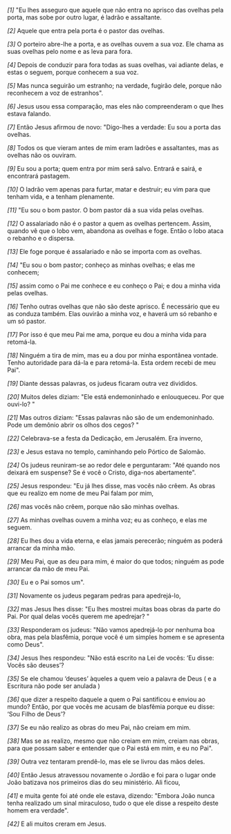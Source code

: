 *[1]* "Eu lhes asseguro que aquele que não entra no aprisco das ovelhas pela porta, mas sobe por outro lugar, é ladrão e assaltante.

*[2]* Aquele que entra pela porta é o pastor das ovelhas.

*[3]* O porteiro abre-lhe a porta, e as ovelhas ouvem a sua voz. Ele chama as suas ovelhas pelo nome e as leva para fora.

*[4]* Depois de conduzir para fora todas as suas ovelhas, vai adiante delas, e estas o seguem, porque conhecem a sua voz.

*[5]* Mas nunca seguirão um estranho; na verdade, fugirão dele, porque não reconhecem a voz de estranhos".

*[6]* Jesus usou essa comparação, mas eles não compreenderam o que lhes estava falando.

*[7]* Então Jesus afirmou de novo: "Digo-lhes a verdade: Eu sou a porta das ovelhas.

*[8]* Todos os que vieram antes de mim eram ladrões e assaltantes, mas as ovelhas não os ouviram.

*[9]* Eu sou a porta; quem entra por mim será salvo. Entrará e sairá, e encontrará pastagem.

*[10]* O ladrão vem apenas para furtar, matar e destruir; eu vim para que tenham vida, e a tenham plenamente.

*[11]* "Eu sou o bom pastor. O bom pastor dá a sua vida pelas ovelhas.

*[12]* O assalariado não é o pastor a quem as ovelhas pertencem. Assim, quando vê que o lobo vem, abandona as ovelhas e foge. Então o lobo ataca o rebanho e o dispersa.

*[13]* Ele foge porque é assalariado e não se importa com as ovelhas.

*[14]* "Eu sou o bom pastor; conheço as minhas ovelhas; e elas me conhecem;

*[15]* assim como o Pai me conhece e eu conheço o Pai; e dou a minha vida pelas ovelhas.

*[16]* Tenho outras ovelhas que não são deste aprisco. É necessário que eu as conduza também. Elas ouvirão a minha voz, e haverá um só rebanho e um só pastor.

*[17]* Por isso é que meu Pai me ama, porque eu dou a minha vida para retomá-la.

*[18]* Ninguém a tira de mim, mas eu a dou por minha espontânea vontade. Tenho autoridade para dá-la e para retomá-la. Esta ordem recebi de meu Pai".

*[19]* Diante dessas palavras, os judeus ficaram outra vez divididos.

*[20]* Muitos deles diziam: "Ele está endemoninhado e enlouqueceu. Por que ouvi-lo? "

*[21]* Mas outros diziam: "Essas palavras não são de um endemoninhado. Pode um demônio abrir os olhos dos cegos? "

*[22]* Celebrava-se a festa da Dedicação, em Jerusalém. Era inverno,

*[23]* e Jesus estava no templo, caminhando pelo Pórtico de Salomão.

*[24]* Os judeus reuniram-se ao redor dele e perguntaram: "Até quando nos deixará em suspense? Se é você o Cristo, diga-nos abertamente".

*[25]* Jesus respondeu: "Eu já lhes disse, mas vocês não crêem. As obras que eu realizo em nome de meu Pai falam por mim,

*[26]* mas vocês não crêem, porque não são minhas ovelhas.

*[27]* As minhas ovelhas ouvem a minha voz; eu as conheço, e elas me seguem.

*[28]* Eu lhes dou a vida eterna, e elas jamais perecerão; ninguém as poderá arrancar da minha mão.

*[29]* Meu Pai, que as deu para mim, é maior do que todos; ninguém as pode arrancar da mão de meu Pai.

*[30]* Eu e o Pai somos um".

*[31]* Novamente os judeus pegaram pedras para apedrejá-lo,

*[32]* mas Jesus lhes disse: "Eu lhes mostrei muitas boas obras da parte do Pai. Por qual delas vocês querem me apedrejar? "

*[33]* Responderam os judeus: "Não vamos apedrejá-lo por nenhuma boa obra, mas pela blasfêmia, porque você é um simples homem e se apresenta como Deus".

*[34]* Jesus lhes respondeu: "Não está escrito na Lei de vocês: ‘Eu disse: Vocês são deuses’?

*[35]* Se ele chamou ‘deuses’ àqueles a quem veio a palavra de Deus ( e a Escritura não pode ser anulada )

*[36]* que dizer a respeito daquele a quem o Pai santificou e enviou ao mundo? Então, por que vocês me acusam de blasfêmia porque eu disse: ‘Sou Filho de Deus’?

*[37]* Se eu não realizo as obras do meu Pai, não creiam em mim.

*[38]* Mas se as realizo, mesmo que não creiam em mim, creiam nas obras, para que possam saber e entender que o Pai está em mim, e eu no Pai".

*[39]* Outra vez tentaram prendê-lo, mas ele se livrou das mãos deles.

*[40]* Então Jesus atravessou novamente o Jordão e foi para o lugar onde João batizava nos primeiros dias do seu ministério. Ali ficou,

*[41]* e muita gente foi até onde ele estava, dizendo: "Embora João nunca tenha realizado um sinal miraculoso, tudo o que ele disse a respeito deste homem era verdade".

*[42]* E ali muitos creram em Jesus.

